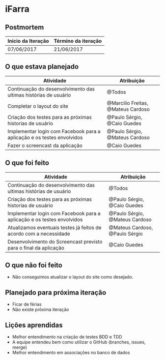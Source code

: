 # iFarra

## Postmortem

Início da Iteração | Término da iteração 
---------- | -----------
07/06/2017 | 21/06/2017

## O que estava planejado

Atividade | Atribuição
---------- | -----------
|Continuação do desenvolvimento das ultimas histórias de usuário | @Todos|
|Completar o layout do site | @Marcilio Freitas, @Mateus Cardoso|
|Criação dos testes para as próximas historias de usuário | @Paulo Sérgio, @Caio Guedes|
|Implementar login com Facebook para a aplicação e os testes envolvidos | @Paulo Sérgio, @Mateus Cardoso|
|Fazer o screencast da aplicação | @Caio Guedes|

## O que foi feito

Atividade | Atribuição
---------- | -----------
|Continuação do desenvolvimento das ultimas histórias de usuário | @Todos|
|Criação dos testes para as próximas historias de usuário | @Paulo Sérgio, @Caio Guedes|
|Implementar login com Facebook para a aplicação e os testes envolvidos | @Paulo Sérgio, @Mateus Cardoso|
|Atualizamos eventuais testes já feitos de acordo com a necessidade | @Mateus Cardoso, @Paulo Sérgio|
|Desenvolvimento do Screencast previsto para o final da aplicação | @Caio Guedes|

## O que não foi feito
* Não conseguimos atualizar o layout do site como desejado.
 
## Planejado para próxima iteração
 * Ficar de férias
 * Não existe próxima iteração
 
## Lições aprendidas

* Melhor entendimento na criação de testes BDD e TDD
* A equipe entendeu bem como utilizar o GitHub (branches, issues, merge)
* Melhor entendimento em associações no banco de dados